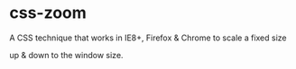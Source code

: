 css-zoom
========

A CSS technique that works in IE8+, Firefox & Chrome to scale a fixed size <div> up & down to the window size.
